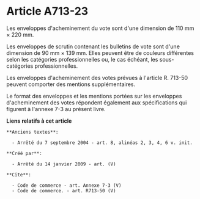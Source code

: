 # Article A713-23

Les enveloppes d'acheminement du vote sont d'une dimension de 110 mm × 220 mm. 

Les enveloppes de scrutin contenant les bulletins de vote sont d'une dimension de 90 mm × 139 mm. Elles peuvent être de
couleurs différentes selon les catégories professionnelles ou, le cas échéant, les sous-catégories professionnelles. 

Les enveloppes d'acheminement des votes prévues à l'article R. 713-50 peuvent comporter des mentions supplémentaires. 

Le format des enveloppes et les mentions portées sur les enveloppes d'acheminement des votes répondent également aux
spécifications qui figurent à l'annexe 7-3 au présent livre.

**Liens relatifs à cet article**

	**Anciens textes**:

	  - Arrêté du 7 septembre 2004 - art. 8, alinéas 2, 3, 4, 6 v. init.

	**Créé par**:

	  - Arrêté du 14 janvier 2009 - art. (V)

	**Cite**:

	  - Code de commerce - art. Annexe 7-3 (V)
	  - Code de commerce. - art. R713-50 (V)
